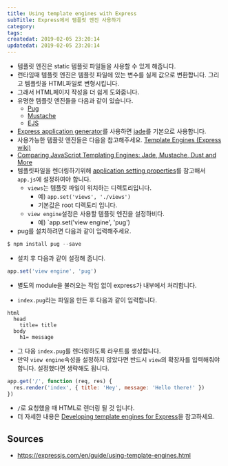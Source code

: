 ```yaml
---
title: Using template engines with Express
subTitle: Express에서 템플릿 엔진 사용하기
category: 
tags: 
createdat: 2019-02-05 23:20:14
updatedat: 2019-02-05 23:20:14
---
```


* 템플릿 엔진은 static 템플릿 파일들을 사용할 수 있게 해줍니다.
* 런타임때 템플릿 엔진은 템플릿 파일에 있는 변수를 실제 값으로 변환합니다.
  그리고 템플릿을 HTML파일로 변형시킵니다.
* 그래서 HTML페이지 작성을 더 쉽게 도와줍니다.
* 유명한 템플릿 엔진들을 다음과 같이 있습니다.
  * [Pug](https://pugjs.org/api/getting-started.html)
  * [Mustache](https://www.npmjs.com/package/mustache)
  * [EJS](https://www.npmjs.com/package/ejs)
* [Express application generator](https://expressjs.com/en/starter/generator.html)를 
  사용하면 [jade](https://www.npmjs.com/package/jade)를 기본으로 사용합니다.
* 사용가능한 템플릿 엔진들은 다음을 참고해주세요.
  [Template Engines (Express wiki)](https://github.com/expressjs/express/wiki#template-engines)
* [Comparing JavaScript Templating Engines: Jade, Mustache, Dust and More](https://strongloop.com/strongblog/compare-javascript-templates-jade-mustache-dust/)
* 템플릿파일을 렌더링하기위해 [application setting properties](https://expressjs.com/en/4x/api.html#app.set)를 참고해서 `app.js`에 설정하여야 합니다.
  * `views`는 템플릿 파일이 위치하는 디렉토리입니다. 
    * 예) `app.set('views', './views')`
    * 기본값은 root 디렉토리 입니다.
  * `view engine`설정은 사용할 템플릿 엔진을 설정하비다. 
    * 예) `app.set('view engine', 'pug')
* pug를 설치하려면 다음과 같이 입력해주세요.

```js
$ npm install pug --save
```

* 설치 후 다음과 같이 설정해 줍니다.

```js
app.set('view engine', 'pug')
```

* 별도의 module을 불러오는 작업 없이 express가 내부에서 처리합니다.

* `index.pug`라는 파일을 만든 후 다음과 같이 입력합니다.

```
html
  head
    title= title
  body
    h1= message
```

* 그 다음 `index.pug`를 렌더링하도록 라우트를 생성합니다.
* 만약 `view engine`속성을 설정하지 않았다면 반드시 `view`의 확장자를
  입력해줘야 합니다. 설정했다면 생략해도 됩니다.

```js
app.get('/', function (req, res) {
  res.render('index', { title: 'Hey', message: 'Hello there!' })
})
```

* `/`로 요청했을 때 HTML로 렌더링 될 것 입니다.
* 더 자세한 내용은 [Developing template engines for Express](https://expressjs.com/en/advanced/developing-template-engines.html)을 참고하세요.

## Sources

* https://expressjs.com/en/guide/using-template-engines.html

